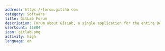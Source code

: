 ```yaml
---
address: https://forum.gitlab.com
category: Software
title: GitLab Forum
description: Forum about GitLab, a single application for the entire DevOps lifecycle
userCount: 11884
icon: gitlab.png
activity: high
language: en
---
```

